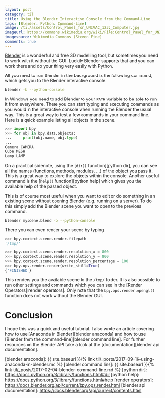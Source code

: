 ```yaml
---
layout: post
category: til
title: Using the Blender Interactive Console from the Command-Line
tags: [Blender, Python, Command-Line]
image: /til/assets/Control_Panel_for_UNIVAC_1232_Computer.jpg
imageurl: https://commons.wikimedia.org/wiki/File:Control_Panel_for_UNIVAC_1232_Computer.jpg
imagesource: Wikimedia Commons (Steven Fine)
comments: true
---
```



[Blender][blender] is a wonderful and free 3D modelling tool, but sometimes you need to work with it without the GUI. Luckily Blender supports that and you can work there and do your thing very easily with Python.

All you need to run Blender in the background is the following command, which gets you to the Blender interactive console.

```bash
blender -b --python-console
```

In Windows you need to add Blender to your `PATH` variable to be able to run it from everywhere. There you can start typing and executing commands as you would in the interactive console when running the Blender the usual way. This is a great way to test a few commands in your command line. Here is a quick example listing all objects in the scene.

```python
>>> import bpy
>>> for obj in bpy.data.objects:
...     print(obj.name, obj.type)
...     
Camera CAMERA
Cube MESH
Lamp LAMP
```

On a practical sidenote, using the [`dir()` function][python dir], you can see all the names (functions, methods, modules, ...) of the object you pass it. This is a great way to explore the objects within the console. Another useful command is the [`help()` function][python help] which gives you the available help of the passed object.

This is of course most useful when you want to edit or do something in an existing scene without opening Blender (e.g. running on a server). To do this simply add the Blender scene you want to open to the previous command.

```bash
blender myscene.blend -b --python-console
```

There you can even render your scene by typing

```python
>>> bpy.context.scene.render.filepath
'/tmp/'

>>> bpy.context.scene.render.resolution_x = 800
>>> bpy.context.scene.render.resolution_y = 800
>>> bpy.context.scene.render.resolution_percentage = 100
>>> bpy.ops.render.render(write_still=True)
{'FINISHED'}
```

This renders you the available scene to the `/tmp/` folder. It is also possible to run other settings and commands which you can see in the [Render Operators][render operators]. Only note that the `bpy.ops.render.opengl()` function does not work without the Blender GUI.

# Conclusion

I hope this was a quick and useful tutorial. I also wrote an article covering how to use [Anaconda in Blender][blender anaconda] and how to use [Blender from the command-line][blender command line]. For further resources on the Blender API take a look at the [documentation][blender api documentation].


[blender]: https://www.blender.org/
[blender anaconda]: {{ site.baseurl }}{% link til/_posts/2017-09-16-using-anaconda-in-blender.md %}
[blender command line]: {{ site.baseurl }}{% link til/_posts/2017-02-04-blender-command-line.md %}
[python dir]: https://docs.python.org/3/library/functions.html#dir
[python help]: https://docs.python.org/3/library/functions.html#help
[render operators]: https://docs.blender.org/api/current/bpy.ops.render.html
[blender api documentation]: https://docs.blender.org/api/current/contents.html

